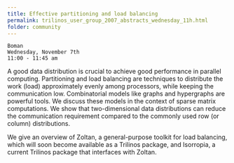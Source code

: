```yaml
---
title: Effective partitioning and load balancing
permalink: trilinos_user_group_2007_abstracts_wednesday_11h.html
folder: community
---
```


    Boman
    Wednesday, November 7th  
    11:00 - 11:45 am  

A good data distribution is crucial to achieve good performance in parallel computing. 
Partitioning and load balancing are techniques to distribute the work (load) approximately evenly among processors, while keeping the communication low. 
Combinatorial models like graphs and hypergraphs are powerful tools. We discuss these models in the context of sparse matrix computations. 
We show that two-dimensional data distributions can reduce the communication requirement compared to the commonly used row (or column) distributions.


We give an overview of Zoltan, a general-purpose toolkit for load balancing, which will soon become available as a Trilinos package, and Isorropia, a current Trilinos package that interfaces with Zoltan.